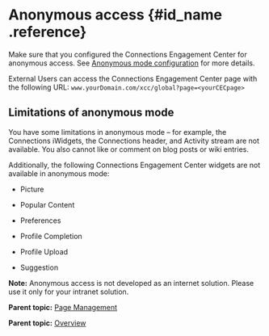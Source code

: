 # Anonymous access {#id_name .reference}

Make sure that you configured the Connections Engagement Center for anonymous access. See [Anonymous mode configuration](cec-inst-anonymous-mode-configuration.md) for more details.

External Users can access the Connections Engagement Center page with the following URL: `www.yourDomain.com/xcc/global?page=<yourCECpage>`

## Limitations of anonymous mode
You have some limitations in anonymous mode – for example, the Connections iWidgets, the Connections header, and Activity stream are not available. You also cannot like or comment on blog posts or wiki entries.

Additionally, the following Connections Engagement Center widgets are not available in anonymous mode:

- Picture

- Popular Content

- Preferences

- Profile Completion

- Profile Upload

- Suggestion

**Note:** Anonymous access is not developed as an internet solution. Please use it only for your intranet solution.

**Parent topic:** [Page Management](../../connectors/icec/cec-page_management.md)

**Parent topic:** [Overview](../../connectors/icec/cec-introduction_top.md)

